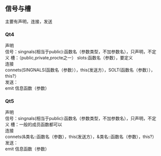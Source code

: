 ## 信号与槽
主要有声明，连接，发送  
### Qt4
声明  
信号：singnals(相当于public):函数名（参数类型，不加参数名），只声明，不定义
槽：（public,private,procte之一） slots:函数名（参数），要定义  
连接  
connets(SINGNALS(函数名（参数）），this(发送方），SOLT(函数名（参数）），this?）  
发送：  
emit 信息函数（参数）
###  Qt5
声明  
信号：singnals(相当于public):函数名（参数类型，不加参数名），只声明，不定义
槽：一般的成员函数都可以  
连接  
connets(&类名::函数名（参数），this(发送方），&类名::函数名（参数），this?）  
发送：  
emit 信息函数（参数）
